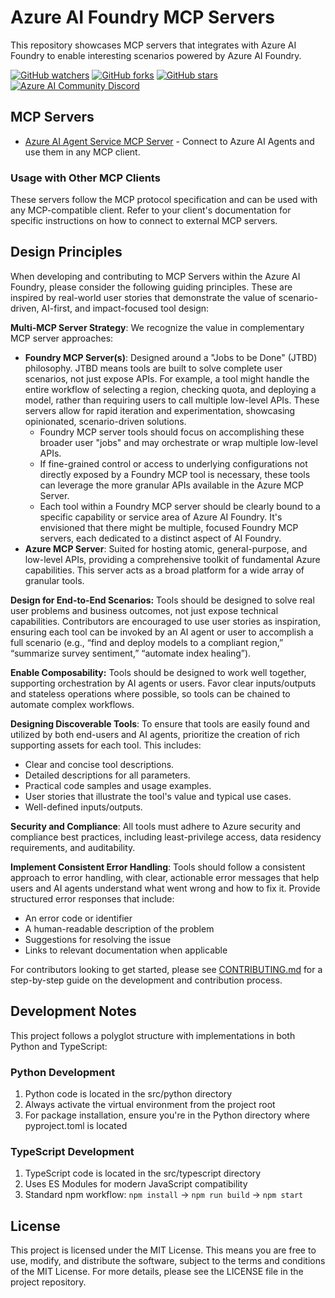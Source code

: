 # Azure AI Foundry MCP Servers

This repository showcases MCP servers that integrates with Azure AI Foundry to enable interesting scenarios powered by Azure AI Foundry.

[![GitHub watchers](https://img.shields.io/github/watchers/azure-ai-foundry/mcp-foundry.svg?style=social&label=Watch)](https://github.com/azure-ai-foundry/mcp-foundry/watchers)
[![GitHub forks](https://img.shields.io/github/forks/azure-ai-foundry/mcp-foundry.svg?style=social&label=Fork)](https://github.com/azure-ai-foundry/mcp-foundry/fork)
[![GitHub stars](https://img.shields.io/github/stars/azure-ai-foundry/mcp-foundry?style=social&label=Star)](https://github.com/azure-ai-foundry/mcp-foundry/stargazers)
[![Azure AI Community Discord](https://dcbadge.vercel.app/api/server/ByRwuEEgH4)](https://discord.gg/REmjGvvFpW)

## MCP Servers

- [Azure AI Agent Service MCP Server](./azure-ai-agent-service-mcp-server/README.md) - Connect to Azure AI Agents and use them in any MCP client.

### Usage with Other MCP Clients

These servers follow the MCP protocol specification and can be used with any MCP-compatible client. Refer to your client's documentation for specific instructions on how to connect to external MCP servers.

## Design Principles

When developing and contributing to MCP Servers within the Azure AI Foundry, please consider the following guiding principles. These are inspired by real-world user stories that demonstrate the value of scenario-driven, AI-first, and impact-focused tool design:

**Multi-MCP Server Strategy**: We recognize the value in complementary MCP server approaches:

- **Foundry MCP Server(s)**: Designed around a "Jobs to be Done" (JTBD) philosophy. JTBD means tools are built to solve complete user scenarios, not just expose APIs. For example, a tool might handle the entire workflow of selecting a region, checking quota, and deploying a model, rather than requiring users to call multiple low-level APIs. These servers allow for rapid iteration and experimentation, showcasing opinionated, scenario-driven solutions.
  - Foundry MCP server tools should focus on accomplishing these broader user "jobs" and may orchestrate or wrap multiple low-level APIs.
  - If fine-grained control or access to underlying configurations not directly exposed by a Foundry MCP tool is necessary, these tools can leverage the more granular APIs available in the Azure MCP Server.
  - Each tool within a Foundry MCP server should be clearly bound to a specific capability or service area of Azure AI Foundry. It's envisioned that there might be multiple, focused Foundry MCP servers, each dedicated to a distinct aspect of AI Foundry.
- **Azure MCP Server**: Suited for hosting atomic, general-purpose, and low-level APIs, providing a comprehensive toolkit of fundamental Azure capabilities. This server acts as a broad platform for a wide array of granular tools.

**Design for End-to-End Scenarios:**
   Tools should be designed to solve real user problems and business outcomes, not just expose technical capabilities. Contributors are encouraged to use user stories as inspiration, ensuring each tool can be invoked by an AI agent or user to accomplish a full scenario (e.g., “find and deploy models to a compliant region,” “summarize survey sentiment,” “automate index healing”).

**Enable Composability:**
   Tools should be designed to work well together, supporting orchestration by AI agents or users. Favor clear inputs/outputs and stateless operations where possible, so tools can be chained to automate complex workflows.

**Designing Discoverable Tools**: To ensure that tools are easily found and utilized by both end-users and AI agents, prioritize the creation of rich supporting assets for each tool. This includes:

- Clear and concise tool descriptions.
- Detailed descriptions for all parameters.
- Practical code samples and usage examples.
- User stories that illustrate the tool's value and typical use cases.
- Well-defined inputs/outputs.

**Security and Compliance**: All tools must adhere to Azure security and compliance best practices, including least-privilege access, data residency requirements, and auditability.

**Implement Consistent Error Handling**: Tools should follow a consistent approach to error handling, with clear, actionable error messages that help users and AI agents understand what went wrong and how to fix it. Provide structured error responses that include:

- An error code or identifier
- A human-readable description of the problem
- Suggestions for resolving the issue
- Links to relevant documentation when applicable

For contributors looking to get started, please see [CONTRIBUTING.md](CONTRIBUTING.md) for a step-by-step guide on the development and contribution process.

## Development Notes

This project follows a polyglot structure with implementations in both Python and TypeScript:

### Python Development

1. Python code is located in the src/python directory
2. Always activate the virtual environment from the project root
3. For package installation, ensure you're in the Python directory where pyproject.toml is located

### TypeScript Development

1. TypeScript code is located in the src/typescript directory
2. Uses ES Modules for modern JavaScript compatibility
3. Standard npm workflow: `npm install` → `npm run build` → `npm start`

## License

This project is licensed under the MIT License. This means you are free to use, modify, and distribute the software, subject to the terms and conditions of the MIT License. For more details, please see the LICENSE file in the project repository.
